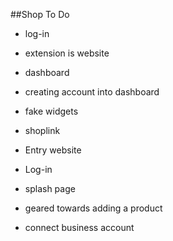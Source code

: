 ##Shop To Do
+ log-in
+ extension is website
+ dashboard
+ creating account into dashboard
+ fake widgets
+ shoplink


+ Entry website
+ Log-in

+ splash page

+ geared towards adding a product

+ connect business account


